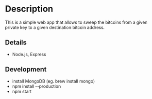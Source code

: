 Description
===========

This is a simple web app that allows to sweep the bitcoins from a given
private key to a given destination bitcoin address.

Details
-------

- Node.js, Express

Development
-----------

- install MongoDB (eg. brew install mongo)
- npm install --production
- npm start
